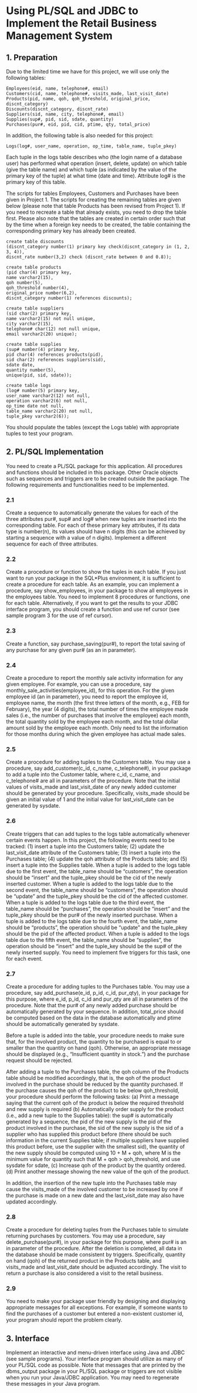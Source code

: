 # Using PL/SQL and JDBC to Implement the Retail Business Management System
## 1. Preparation
Due to the limited time we have for this project, we will use only the following tables:
```
Employees(eid, name, telephone#, email)
Customers(cid, name, telephone#, visits_made, last_visit_date)
Products(pid, name, qoh, qoh_threshold, original_price, discnt_category)
Discounts(discnt_category, discnt_rate)
Suppliers(sid, name, city, telephone#, email)
Supplies(sup#, pid, sid, sdate, quantity)
Purchases(pur#, eid, pid, cid, ptime, qty, total_price)
```
In addition, the following table is also needed for this project:
```
Logs(log#, user_name, operation, op_time, table_name, tuple_pkey)
```
Each tuple in the logs table describes who (the login name of a database user) has performed what operation (insert, delete, update) on which table (give the table name) and which tuple (as indicated by the value of the primary key of the tuple) at what time (date and time). Attribute log# is the primary key of this table.

The scripts for tables Employees, Customers and Purchases have been given in Project 1. The scripts for creating the remaining tables are given below (please note that table Products has been revised from Project 1). If you need to recreate a table that already exists, you need to drop the table first. Please also note that the tables are created in certain order such that by the time when a foreign key needs to be created, the table containing the corresponding primary key has already been created.
```
create table discounts
(discnt_category number(1) primary key check(discnt_category in (1, 2, 3, 4)),
discnt_rate number(3,2) check (discnt_rate between 0 and 0.8));

create table products
(pid char(4) primary key,
name varchar2(15),
qoh number(5),
qoh_threshold number(4),
original_price number(6,2),
discnt_category number(1) references discounts);

create table suppliers
(sid char(2) primary key,
name varchar2(15) not null unique,
city varchar2(15),
telephone# char(12) not null unique,
email varchar2(20) unique);

create table supplies
(sup# number(4) primary key,
pid char(4) references products(pid),
sid char(2) references suppliers(sid),
sdate date,
quantity number(5),
unique(pid, sid, sdate));

create table logs
(log# number(5) primary key,
user_name varchar2(12) not null,
operation varchar2(6) not null,
op_time date not null,
table_name varchar2(20) not null,
tuple_pkey varchar2(6)); 
```
You should populate the tables (except the Logs table) with appropriate tuples to test your program.
## 2. PL/SQL Implementation 
You need to create a PL/SQL package for this application. All procedures and functions should be included in this package. Other Oracle objects such as sequences and triggers are to be created outside the package. The following requirements and functionalities need to be implemented.
### 2.1
Create a sequence to automatically generate the values for each of the three attributes pur#, sup# and log# when new tuples are inserted into the corresponding table. For each of these primary key attributes, if its data type is number(n), its values should have n digits (this can be achieved by starting a sequence with a value of n digits). Implement a different sequence for each of three attributes.
### 2.2
Create a procedure or function to show the tuples in each table. If you just want to run your package in the SQL*Plus environment, it is sufficient to create a procedure for each table. As an example, you can implement a procedure, say show_employees, in your package to show all employees in the employees table. You need to implement 8 procedures or functions, one for each table. Alternatively, if you want to get the results to your JDBC interface program, you should create a function and use ref cursor (see sample program 3 for the use of ref cursor).

### 2.3 
Create a function, say purchase_saving(pur#), to report the total saving of any purchase for any given pur# (as an in parameter). 

### 2.4
Create a procedure to report the monthly sale activity information for any given employee. For example, you can use a procedure, say monthly_sale_activities(employee_id), for this operation. For the given employee id (an in parameter), you need to report the employee id, employee name, the month (the first three letters of the month, e.g., FEB for February), the year (4 digits), the total number of times the employee made sales (i.e., the number of purchases that involve the employee) each month, the total quantity sold by the employee each month, and the total dollar amount sold by the employee each month. Only need to list the information for those months during which the given employee has actual made sales.

### 2.5
Create a procedure for adding tuples to the Customers table. You may use a procedure, say add_customer(c_id, c_name, c_telephone#), in your package to add a tuple into the Customer table, where c_id, c_name, and c_telephone# are all in parameters of the procedure. Note that the initial values of visits_made and last_visit_date of any newly added customer should be generated by your procedure. Specifically, visits_made should be given an initial value of 1 and the initial value for last_visit_date can be generated by sysdate. 

### 2.6
Create triggers that can add tuples to the logs table automatically whenever certain events happen. In this project, the following events need to be tracked: (1) insert a tuple into the Customers table; (2) update the last_visit_date attribute of the Customers table; (3) insert a tuple into the Purchases table; (4) update the qoh attribute of the Products table; and (5) insert a tuple into the Supplies table. When a tuple is added to the logs table due to the first event, the table_name should be “customers”, the operation should be “insert” and the tuple_pkey should be the cid of the newly inserted customer. When a tuple is added to the logs table due to the second event, the table_name should be “customers”, the operation should be “update” and the tuple_pkey should be the cid of the affected customer. When a tuple is added to the logs table due to the third event, the table_name should be “purchases”, the operation should be “insert” and the tuple_pkey should be the pur# of the newly inserted purchase. When a tuple is added to the logs table due to the fourth event, the table_name should be “products”, the operation should be “update” and the tuple_pkey should be the pid of the affected product. When a tuple is added to the logs table due to the fifth event, the table_name should be “supplies”, the operation should be “insert” and the tuple_key should be the sup# of the newly inserted supply. You need to implement five triggers for this task, one for each event.
### 2.7
Create a procedure for adding tuples to the Purchases table. You may use a procedure, say add_purchase(e_id, p_id, c_id, pur_qty), in your package for this purpose, where e_id, p_id, c_id and pur_qty are all in parameters of the procedure. Note that the pur# of any newly added purchase should be automatically generated by your sequence. In addition, total_price should be computed based on the data in the database automatically and ptime should be automatically generated by sysdate. 

Before a tuple is added into the table, your procedure needs to make sure that, for the involved product, the quantity to be purchased is equal to or smaller than the quantity on hand (qoh). Otherwise, an appropriate message should be displayed (e.g., “Insufficient quantity in stock.”) and the purchase request should be rejected.

After adding a tuple to the Purchases table, the qoh column of the Products table should be modified accordingly, that is, the qoh of the product involved in the purchase should be reduced by the quantity purchased. If the purchase causes the qoh of the product to be below qoh_threshold, your procedure should perform the following tasks: 
 (a)	Print a message saying that the current qoh of the product is below the required threshold and new supply is required
 (b)	Automatically order supply for the product (i.e., add a new tuple to the Supplies table): the sup# is automatically generated by a sequence, the pid of the new supply is the pid of the product involved in the purchase, the sid of the new supply is the sid of a supplier who has supplied this product before (there should be such information in the current Supplies table; if multiple suppliers have supplied this product before, use the supplier with the smallest sid), the quantity of the new supply should be computed using 10 + M + qoh, where M is the minimum value for quantity such that M + qoh > qoh_threshold, and use sysdate for sdate, 
 (c)	Increase qoh of the product by the quantity ordered.
 (d)	Print another message showing the new value of the qoh of the product. 

In addition, the insertion of the new tuple into the Purchases table may cause the visits_made of the involved customer to be increased by one if the purchase is made on a new date and the last_visit_date may also have updated accordingly. 

### 2.8
Create a procedure for deleting tuples from the Purchases table to simulate returning purchases by customers. You may use a procedure, say delete_purchase(pur#), in your package for this purpose, where pur# is an in parameter of the procedure. After the deletion is completed, all data in the database should be made consistent by triggers. Specifically, quantity on hand (qoh) of the returned product in the Products table, and visits_made and last_visit_date should be adjusted accordingly. The visit to return a purchase is also considered a visit to the retail business. 
### 2.9
You need to make your package user friendly by designing and displaying appropriate messages for all exceptions. For example, if someone wants to find the purchases of a customer but entered a non-existent customer id, your program should report the problem clearly.

## 3. Interface
Implement an interactive and menu-driven interface using Java and JDBC (see sample programs). Your interface program should utilize as many of your PL/SQL code as possible. Note that messages that are printed by the dbms_output package in your PL/SQL package or triggers are not visible when you run your Java/JDBC application. You may need to regenerate these messages in your Java program.
